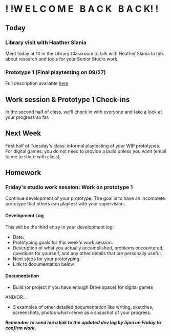 # ! !W E L C O M E &nbsp; B A C K  &nbsp; B A C K! !

## Today
### Library visit with Haather Slania
Meet today at 10 in the Library Classroom to talk with Heather Slania to talk about research and tools for your Senior Studio work.


### Prototype 1 (Final playtesting on 09/27)
Full description available [here](https://docs.google.com/document/d/1HMVumT6FYrVDQrtBdNPl7TRH0fU1mxTRyykqurHyzhM/edit?usp=sharing)

## Work session & Prototype 1 Check-ins
In the second half of class, we'll check in with everyone and take a look at your progress so far. 

## Next Week
First half of Tuesday's class: informal playtesting of your WIP prototypes. For digital games: you do not need to provide a build unless you want (email to me to share with class).

## Homework

### Friday's studio work session: Work on prototype 1
Continue development of your prototype. The goal is to have an incomplete prototype that others can playtest with your supervision.

#### Development Log

This will be the third entry in your development log:
- Date.
- Prototyping goals for this week's work session.
- Description of what you actually accomplished, problems encountered, questions for yourself, and any other details that are personally useful.
- Next steps for your prototyping.
- Link to documentation below.

#### Documentation
- Build (or project if you have enough Drive space) for digital games

AND/OR...

- 3 examples of other detailed documentation like writing, sketches, screenshots, photos which serve as a snapshot of your progress.

***Remember to send me a link to the updated dev log by 5pm on Friday to confirm work.***
